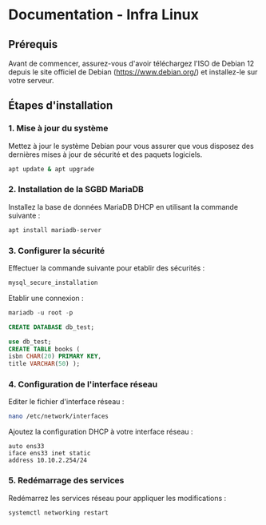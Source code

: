 
# Documentation - Infra Linux

## Prérequis

Avant de commencer, assurez-vous d'avoir téléchargez l'ISO de Debian 12 depuis le site officiel de Debian (https://www.debian.org/) et installez-le sur votre serveur.

## Étapes d'installation

### 1. Mise à jour du système
Mettez à jour le système Debian pour vous assurer que vous disposez des dernières mises à jour de sécurité et des paquets logiciels.
```bash
apt update & apt upgrade
```

### 2. Installation de la SGBD MariaDB
Installez la base de données MariaDB DHCP en utilisant la commande suivante :
```bash
apt install mariadb-server
```

### 3. Configurer la sécurité
Effectuer la commande suivante pour etablir des sécurités :
```bash
mysql_secure_installation
```
Etablir une connexion :
```sql
mariadb -u root -p

CREATE DATABASE db_test;

use db_test;
CREATE TABLE books (
isbn CHAR(20) PRIMARY KEY, 
title VARCHAR(50) );
```

### 4. Configuration de l'interface réseau
Editer le fichier d'interface réseau :
```bash
nano /etc/network/interfaces
```
Ajoutez la configuration DHCP à votre interface réseau :
```plaintext
auto ens33
iface ens33 inet static
address 10.10.2.254/24
```

### 5. Redémarrage des services
Redémarrez les services réseau pour appliquer les modifications :
```bash
systemctl networking restart
```



